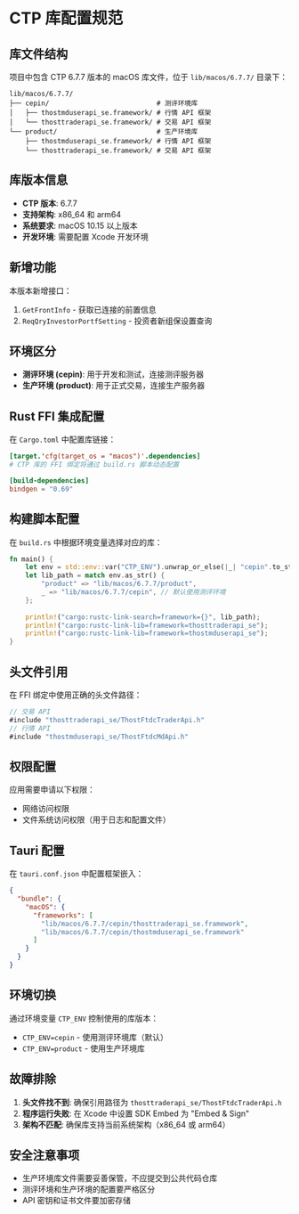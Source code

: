 # CTP 库配置规范

## 库文件结构
项目中包含 CTP 6.7.7 版本的 macOS 库文件，位于 `lib/macos/6.7.7/` 目录下：

```
lib/macos/6.7.7/
├── cepin/                           # 测评环境库
│   ├── thostmduserapi_se.framework/ # 行情 API 框架
│   └── thosttraderapi_se.framework/ # 交易 API 框架
└── product/                         # 生产环境库
    ├── thostmduserapi_se.framework/ # 行情 API 框架
    └── thosttraderapi_se.framework/ # 交易 API 框架
```

## 库版本信息
- **CTP 版本**: 6.7.7
- **支持架构**: x86_64 和 arm64
- **系统要求**: macOS 10.15 以上版本
- **开发环境**: 需要配置 Xcode 开发环境

## 新增功能
本版本新增接口：
1. `GetFrontInfo` - 获取已连接的前置信息
2. `ReqQryInvestorPortfSetting` - 投资者新组保设置查询

## 环境区分
- **测评环境 (cepin)**: 用于开发和测试，连接测评服务器
- **生产环境 (product)**: 用于正式交易，连接生产服务器

## Rust FFI 集成配置
在 `Cargo.toml` 中配置库链接：

```toml
[target.'cfg(target_os = "macos")'.dependencies]
# CTP 库的 FFI 绑定将通过 build.rs 脚本动态配置

[build-dependencies]
bindgen = "0.69"
```

## 构建脚本配置
在 `build.rs` 中根据环境变量选择对应的库：

```rust
fn main() {
    let env = std::env::var("CTP_ENV").unwrap_or_else(|_| "cepin".to_string());
    let lib_path = match env.as_str() {
        "product" => "lib/macos/6.7.7/product",
        _ => "lib/macos/6.7.7/cepin", // 默认使用测评环境
    };
    
    println!("cargo:rustc-link-search=framework={}", lib_path);
    println!("cargo:rustc-link-lib=framework=thosttraderapi_se");
    println!("cargo:rustc-link-lib=framework=thostmduserapi_se");
}
```

## 头文件引用
在 FFI 绑定中使用正确的头文件路径：
```rust
// 交易 API
#include "thosttraderapi_se/ThostFtdcTraderApi.h"
// 行情 API  
#include "thostmduserapi_se/ThostFtdcMdApi.h"
```

## 权限配置
应用需要申请以下权限：
- 网络访问权限
- 文件系统访问权限（用于日志和配置文件）

## Tauri 配置
在 `tauri.conf.json` 中配置框架嵌入：
```json
{
  "bundle": {
    "macOS": {
      "frameworks": [
        "lib/macos/6.7.7/cepin/thosttraderapi_se.framework",
        "lib/macos/6.7.7/cepin/thostmduserapi_se.framework"
      ]
    }
  }
}
```

## 环境切换
通过环境变量 `CTP_ENV` 控制使用的库版本：
- `CTP_ENV=cepin` - 使用测评环境库（默认）
- `CTP_ENV=product` - 使用生产环境库

## 故障排除
1. **头文件找不到**: 确保引用路径为 `thosttraderapi_se/ThostFtdcTraderApi.h`
2. **程序运行失败**: 在 Xcode 中设置 SDK Embed 为 "Embed & Sign"
3. **架构不匹配**: 确保库支持当前系统架构（x86_64 或 arm64）

## 安全注意事项
- 生产环境库文件需要妥善保管，不应提交到公共代码仓库
- 测评环境和生产环境的配置要严格区分
- API 密钥和证书文件要加密存储